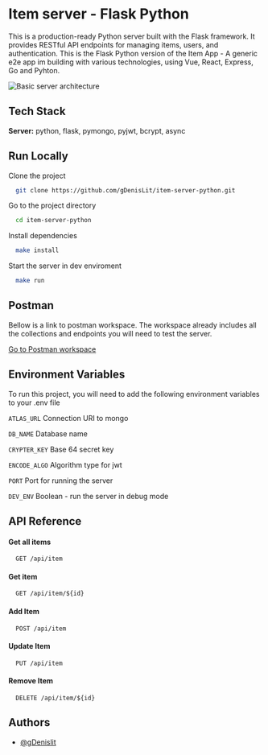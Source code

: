 
# Item server - Flask Python

This is a production-ready Python server built with the Flask framework. It provides RESTful API endpoints for managing items, users, and authentication. This is the Flask Python version of the Item App - A generic e2e app im building with various technologies, using Vue, React, Express, Go and Pyhton.


![Basic server architecture](https://res.cloudinary.com/dokgseqgj/image/upload/v1684052724/item-server-architecture3_n8p0ea.png)


## Tech Stack

**Server:** python, flask, pymongo, pyjwt, bcrypt, async


## Run Locally

Clone the project

```bash
  git clone https://github.com/gDenisLit/item-server-python.git
```

Go to the project directory

```bash
  cd item-server-python
```

Install dependencies

```bash
  make install
```

Start the server in dev enviroment

```bash
  make run
```

## Postman
Bellow is a link to postman workspace. 
The workspace already includes all the collections and endpoints you will need to test the server.

[Go to Postman workspace](https://www.postman.com/avionics-technologist-70163286/workspace/item-server/overview)

## Environment Variables

To run this project, you will need to add the following environment variables to your .env file

`ATLAS_URL`
Connection URI to mongo

`DB_NAME`
Database name

`CRYPTER_KEY`
Base 64 secret key

`ENCODE_ALGO`
Algorithm type for jwt

`PORT`
Port for running the server

`DEV_ENV`
Boolean - run the server in debug mode

## API Reference

#### Get all items

```http
  GET /api/item
```

#### Get item

```http
  GET /api/item/${id}
```

#### Add Item

```http
  POST /api/item
```
#### Update Item

```http
  PUT /api/item
```
#### Remove Item
```http
  DELETE /api/item/${id}
```


## Authors

- [@gDenislit](https://www.github.com/gDenislit)
